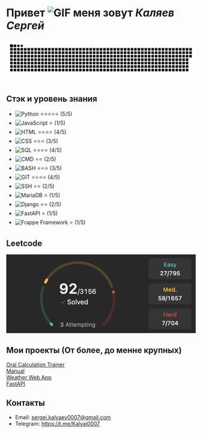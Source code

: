 
# Привет <img src="https://camo.githubusercontent.com/ee9d678a838fdc800a7b1449bae75552c13bfa5afeb275eb6b315e02499c8ba0/68747470733a2f2f656d6f6a69732e736c61636b6d6f6a69732e636f6d2f656d6f6a69732f696d616765732f313533313834393433302f343234362f626c6f622d73756e676c61737365732e6769663f31353331383439343330" width="30" height="30" alt="GIF"> меня зовут *Каляев Сергей*


### 
<p align="center">
 <img width="900" src="assets/github-snake.svg" alt="snake"/>
</p>

### 

## Стэк и уровень знания
- ![Python](https://img.shields.io/badge/-Python-blue?style=flat-square&logo=python) ⭐⭐⭐⭐⭐ (5/5)
- ![JavaScript](https://img.shields.io/badge/-JavaScript-yellow?style=flat-square&logo=javascript) ⭐ (1/5)  
- ![HTML](https://img.shields.io/badge/-HTML-orange?style=flat-square&logo=html5) ⭐⭐⭐⭐ (4/5)
- ![CSS](https://img.shields.io/badge/-CSS-blueviolet?style=flat-square&logo=css3) ⭐⭐⭐ (3/5)
- ![SQL](https://img.shields.io/badge/-SQL-red?style=flat-square&logo=sql) ⭐⭐⭐⭐ (4/5)
- ![CMD](https://img.shields.io/badge/-CMD-ff69b4?style=flat-square&logo=windows) ⭐⭐ (2/5)
- ![BASH](https://img.shields.io/badge/-BASH-success?style=flat-square&logo=gnu-bash) ⭐⭐⭐ (3/5)
- ![GIT](https://img.shields.io/badge/-GIT-lightgrey?style=flat-square&logo=git) ⭐⭐⭐⭐ (4/5)
- ![SSH](https://img.shields.io/badge/-SSH-green?style=flat-square&logo=ssh) ⭐⭐ (2/5)
- ![MariaDB](https://img.shields.io/badge/-MariaDB-blue?style=flat-square&logo=mariadb) ⭐ (1/5)
- ![Django](https://img.shields.io/badge/-Django-orange?style=flat-square&logo=django) ⭐⭐ (2/5)
- ![FastAPI](https://img.shields.io/badge/-FastAPI-green?style=flat-square&logo=fastapi) ⭐ (1/5)
- ![Frappe Framework](https://img.shields.io/badge/-Frappe_Framework-green?style=flat-square&logo=frappe) ⭐ (1/5)  

## Leetcode
<img src="screenshots/leetcode_problems.png" alt="Screenshot">  

## Мои проекты (От более, до менне крупных)
[Oral Calculation Trainer](https://github.com/Kalyai/Oral-Calculation-Trainer)  
[Manual](https://github.com/Kalyai/Manual)  
[Weather Web App](https://github.com/Kalyai/Weather-Web-App)  
[FastAPI](https://github.com/Kalyai/FastAPI)  

## Контакты
- Email: sergei.kalyaev0007@gmail.com
- Telegram: https://t.me/Kalyai0007

